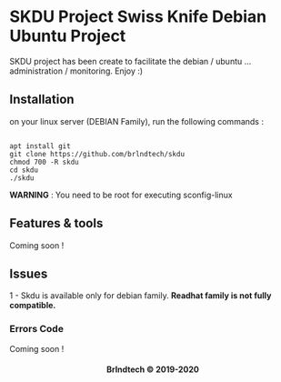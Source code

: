 # SKDU Project Swiss Knife Debian Ubuntu Project 
SKDU project has been create to 
facilitate the debian / ubuntu ... administration / monitoring. Enjoy :) 

## Installation

on your linux server (DEBIAN Family), run the following commands : 

``` 

apt install git
git clone https://github.com/brlndtech/skdu
chmod 700 -R skdu
cd skdu 
./skdu

``` 

**WARNING** : You need to be root for executing sconfig-linux


## Features & tools 

Coming soon !

## Issues 

1 -  Skdu is available only for debian family. **Readhat family is not fully compatible.** 


### Errors Code 

Coming soon !

#### <center>Brlndtech &copy; 2019-2020</center>

